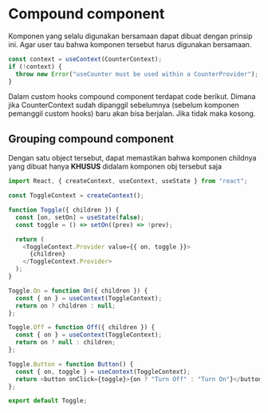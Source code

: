 # Compound component

Komponen yang selalu digunakan bersamaan dapat dibuat dengan prinsip ini. Agar user tau bahwa komponen tersebut harus digunakan bersamaan.

```javascript
const context = useContext(CounterContext);
if (!context) {
  throw new Error("useCounter must be used within a CounterProvider");
}
```

Dalam custom hooks compound component terdapat code berikut. Dimana jika CounterContext sudah dipanggil sebelumnya (sebelum komponen pemanggil custom hooks) baru akan bisa berjalan. Jika tidak maka kosong.

## Grouping compound component

Dengan satu object tersebut, dapat memastikan bahwa komponen childnya yang dibuat hanya **KHUSUS** didalam komponen obj tersebut saja

```javascript
import React, { createContext, useContext, useState } from "react";

const ToggleContext = createContext();

function Toggle({ children }) {
  const [on, setOn] = useState(false);
  const toggle = () => setOn((prev) => !prev);

  return (
    <ToggleContext.Provider value={{ on, toggle }}>
      {children}
    </ToggleContext.Provider>
  );
}

Toggle.On = function On({ children }) {
  const { on } = useContext(ToggleContext);
  return on ? children : null;
};

Toggle.Off = function Off({ children }) {
  const { on } = useContext(ToggleContext);
  return on ? null : children;
};

Toggle.Button = function Button() {
  const { on, toggle } = useContext(ToggleContext);
  return <button onClick={toggle}>{on ? "Turn Off" : "Turn On"}</button>;
};

export default Toggle;
```
